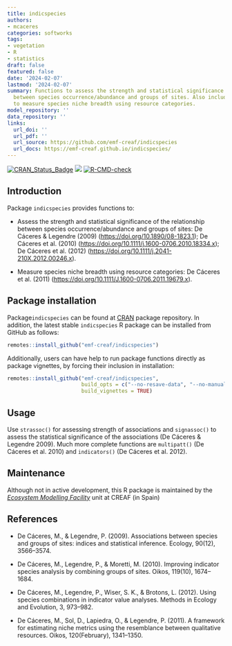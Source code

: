 ```yaml
---
title: indicspecies
authors:
- mcaceres
categories: softworks
tags:
- vegetation
- R
- statistics
draft: false
featured: false
date: '2024-02-07'
lastmod: '2024-02-07'
summary: Functions to assess the strength and statistical significance of the relationship
  between species occurrence/abundance and groups of sites. Also includes functions
  to measure species niche breadth using resource categories.
model_repository: ''
data_repository: ''
links:
  url_doi: ''
  url_pdf: ''
  url_source: https://github.com/emf-creaf/indicspecies
  url_docs: https://emf-creaf.github.io/indicspecies/
---
```

<!-- badges: start -->

[![CRAN_Status_Badge](http://www.r-pkg.org/badges/version/indicspecies)](https://cran.r-project.org/package=indicspecies)
[![](https://cranlogs.r-pkg.org/badges/indicspecies)](https://cran.rstudio.com/web/packages/indicspecies/index.html)
[![R-CMD-check](https://github.com/emf-creaf/indicspecies/actions/workflows/R-CMD-check.yaml/badge.svg)](https://github.com/emf-creaf/indicspecies/actions/workflows/R-CMD-check.yaml)
<!-- badges: end -->

## Introduction

Package `indicspecies` provides functions to:

- Assess the strength and statistical significance of the relationship
  between species occurrence/abundance and groups of sites: De Cáceres &
  Legendre (2009) (<https://doi.org/10.1890/08-1823.1>); De Cáceres et
  al. (2010) (<https://doi.org/10.1111/j.1600-0706.2010.18334.x>); De
  Cáceres et al. (2012)
  (<https://doi.org/10.1111/j.2041-210X.2012.00246.x>).

- Measure species niche breadth using resource categories: De Cáceres et
  al. (2011) (<https://doi.org/10.1111/J.1600-0706.2011.19679.x>).

## Package installation

Package`indicspecies` can be found at
[CRAN](https://cran.r-project.org/) package repository. In addition, the
latest stable `indicspecies` R package can be installed from GitHub as
follows:

``` r
remotes::install_github("emf-creaf/indicspecies")
```

Additionally, users can have help to run package functions directly as
package vignettes, by forcing their inclusion in installation:

``` r
remotes::install_github("emf-creaf/indicspecies", 
                        build_opts = c("--no-resave-data", "--no-manual"),
                        build_vignettes = TRUE)
```

## Usage

Use `strassoc()` for assessing strength of associations and
`signassoc()` to assess the statistical significance of the associations
(De Cáceres & Legendre 2009). Much more complete functions are
`multipatt()` (De Cáceres et al. 2010) and `indicators()` (De Cáceres et
al. 2012).

## Maintenance

Although not in active development, this R package is maintained by the
[*Ecosystem Modelling Facility*](https://emf.creaf.cat) unit at CREAF
(in Spain)

## References

- De Cáceres, M., & Legendre, P. (2009). Associations between species
  and groups of sites: indices and statistical inference. Ecology,
  90(12), 3566–3574.

- De Cáceres, M., Legendre, P., & Moretti, M. (2010). Improving
  indicator species analysis by combining groups of sites. Oikos,
  119(10), 1674–1684.

- De Cáceres, M., Legendre, P., Wiser, S. K., & Brotons, L. (2012).
  Using species combinations in indicator value analyses. Methods in
  Ecology and Evolution, 3, 973–982.

- De Cáceres, M., Sol, D., Lapiedra, O., & Legendre, P. (2011). A
  framework for estimating niche metrics using the resemblance between
  qualitative resources. Oikos, 120(February), 1341–1350.
